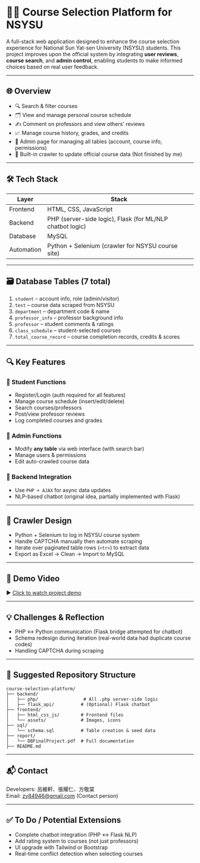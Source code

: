 # 🧑‍🎓 Course Selection Platform for NSYSU

A full-stack web application designed to enhance the course selection experience for National Sun Yat-sen University (NSYSU) students. This project improves upon the official system by integrating **user reviews**, **course search**, and **admin control**, enabling students to make informed choices based on real user feedback.

---

## 🌐 Overview

- 🔍 Search & filter courses
- 🗂️ View and manage personal course schedule
- ✍️ Comment on professors and view others' reviews
- 📈 Manage course history, grades, and credits
- 🔐 Admin page for managing all tables (account, course info, permissions)
- 🧠 Built-in crawler to update official course data (Not finished by me)

---

## 🛠 Tech Stack

| Layer | Stack |
|-------|-------|
| Frontend | HTML, CSS, JavaScript |
| Backend  | PHP (server-side logic), Flask (for ML/NLP chatbot logic) |
| Database | MySQL |
| Automation | Python + Selenium (crawler for NSYSU course site) |

---

## 🗃️ Database Tables (7 total)

1. `student` – account info, role (admin/visitor)
2. `test` – course data scraped from NSYSU
3. `department` – department code & name
4. `professor_info` – professor background info
5. `professor` – student comments & ratings
6. `class_schedule` – student-selected courses
7. `total_course_record` – course completion records, credits & scores

---

## 🔍 Key Features

### 📌 Student Functions
- Register/Login (auth required for all features)
- Manage course schedule (insert/edit/delete)
- Search courses/professors
- Post/view professor reviews
- Log completed courses and grades

### 🔐 Admin Functions
- Modify **any table** via web interface (with search bar)
- Manage users & permissions
- Edit auto-crawled course data

### 🔁 Backend Integration
- Use `PHP + AJAX` for async data updates
- NLP-based chatbot (original idea, partially implemented with Flask)

---

## 🧪 Crawler Design
- Python + Selenium to log in NSYSU course system
- Handle CAPTCHA manually then automate scraping
- Iterate over paginated table rows (`<tr>`) to extract data
- Export as Excel → Clean → Import to MySQL

---

## 🎥 Demo Video

▶️ [Click to watch project demo](https://youtu.be/x3hON8OKhTY)

---

## 💡 Challenges & Reflection
- PHP ↔️ Python communication (Flask bridge attempted for chatbot)
- Schema redesign during iteration (real-world data had duplicate course codes)
- Handling CAPTCHA during scraping

---

## 📁 Suggested Repository Structure

```
course-selection-platform/
├── backend/
│   ├── php/                 # All .php server-side logic
│   ├── flask_api/          # (Optional) Flask chatbot
├── frontend/
│   ├── html_css_js/        # Frontend files
│   └── assets/             # Images, icons
├── sql/
│   └── schema.sql          # Table creation & seed data
├── report/
│   └── DBFinalProject.pdf  # Full documentation
├── README.md
```

---

## 📬 Contact

Developers: 呂維軒、張耀仁、方敬棠  
Email: zy84946@gmail.com (Contact person)

---

## ✅ To Do / Potential Extensions
- Complete chatbot integration (PHP ↔ Flask NLP)
- Add rating system to courses (not just professors)
- UI upgrade with Tailwind or Bootstrap
- Real-time conflict detection when selecting courses

